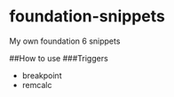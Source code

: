 # foundation-snippets
My own foundation 6 snippets

##How to use
###Triggers
* breakpoint
* remcalc
